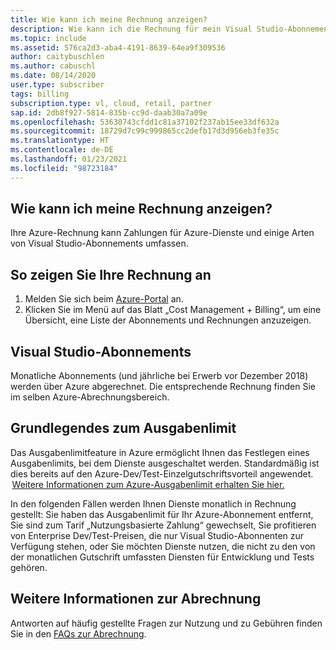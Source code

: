 ```yaml
---
title: Wie kann ich meine Rechnung anzeigen?
description: Wie kann ich die Rechnung für mein Visual Studio-Abonnement anzeigen?
ms.topic: include
ms.assetid: 576ca2d3-aba4-4191-8639-64ea9f309536
author: caitybuschlen
ms.author: cabuschl
ms.date: 08/14/2020
user.type: subscriber
tags: billing
subscription.type: vl, cloud, retail, partner
sap.id: 2db8f927-5814-835b-cc9d-daab30a7a09e
ms.openlocfilehash: 53630743cfdd1c81a37102f237ab15ee33df632a
ms.sourcegitcommit: 18729d7c99c999865cc2defb17d3d956eb3fe35c
ms.translationtype: HT
ms.contentlocale: de-DE
ms.lasthandoff: 01/23/2021
ms.locfileid: "98723184"
---
```

## <a name="how-do-i-view-my-invoice"></a>Wie kann ich meine Rechnung anzeigen?

Ihre Azure-Rechnung kann Zahlungen für Azure-Dienste und einige Arten von Visual Studio-Abonnements umfassen.

## <a name="to-view-your-invoice"></a>So zeigen Sie Ihre Rechnung an
1. Melden Sie sich beim [Azure-Portal](https://portal.azure.com) an.  
2. Klicken Sie im Menü auf das Blatt „Cost Management + Billing“, um eine Übersicht, eine Liste der Abonnements und Rechnungen anzuzeigen.  

## <a name="visual-studio-subscriptions"></a>Visual Studio-Abonnements 

Monatliche Abonnements (und jährliche bei Erwerb vor Dezember 2018) werden über Azure abgerechnet. Die entsprechende Rechnung finden Sie im selben Azure-Abrechnungsbereich.  

## <a name="understanding-spending-limit"></a>Grundlegendes zum Ausgabenlimit 
Das Ausgabenlimitfeature in Azure ermöglicht Ihnen das Festlegen eines Ausgabenlimits, bei dem Dienste ausgeschaltet werden. Standardmäßig ist dies bereits auf den Azure-Dev/Test-Einzelgutschriftsvorteil angewendet.  [Weitere Informationen zum Azure-Ausgabenlimit erhalten Sie hier.](https://docs.microsoft.com/azure/cost-management-billing/manage/spending-limit) 

In den folgenden Fällen werden Ihnen Dienste monatlich in Rechnung gestellt: Sie haben das Ausgabenlimit für Ihr Azure-Abonnement entfernt, Sie sind zum Tarif „Nutzungsbasierte Zahlung“ gewechselt, Sie profitieren von Enterprise Dev/Test-Preisen, die nur Visual Studio-Abonnenten zur Verfügung stehen, oder Sie möchten Dienste nutzen, die nicht zu den von der monatlichen Gutschrift umfassten Diensten für Entwicklung und Tests gehören.  

## <a name="more-information-about-billing"></a>Weitere Informationen zur Abrechnung
Antworten auf häufig gestellte Fragen zur Nutzung und zu Gebühren finden Sie in den [FAQs zur Abrechnung](https://docs.microsoft.com/azure/cost-management-billing/manage/getting-started). 
